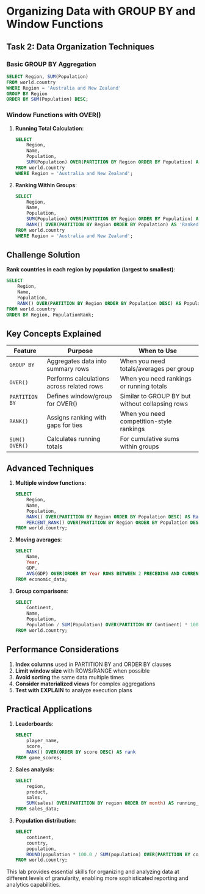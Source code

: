 # Organizing Data with GROUP BY and Window Functions

## Task 2: Data Organization Techniques

### Basic GROUP BY Aggregation

```sql
SELECT Region, SUM(Population) 
FROM world.country 
WHERE Region = 'Australia and New Zealand' 
GROUP BY Region 
ORDER BY SUM(Population) DESC;
```

### Window Functions with OVER()

1. **Running Total Calculation**:
   ```sql
   SELECT 
       Region, 
       Name, 
       Population,
       SUM(Population) OVER(PARTITION BY Region ORDER BY Population) AS 'Running Total'
   FROM world.country 
   WHERE Region = 'Australia and New Zealand';
   ```

2. **Ranking Within Groups**:
   ```sql
   SELECT 
       Region, 
       Name, 
       Population,
       SUM(Population) OVER(PARTITION BY Region ORDER BY Population) AS 'Running Total',
       RANK() OVER(PARTITION BY Region ORDER BY Population) AS 'Ranked'
   FROM world.country 
   WHERE Region = 'Australia and New Zealand';
   ```

## Challenge Solution

**Rank countries in each region by population (largest to smallest)**:

```sql
SELECT 
    Region,
    Name,
    Population,
    RANK() OVER(PARTITION BY Region ORDER BY Population DESC) AS PopulationRank
FROM world.country
ORDER BY Region, PopulationRank;
```

## Key Concepts Explained

| Feature | Purpose | When to Use |
|---------|---------|-------------|
| `GROUP BY` | Aggregates data into summary rows | When you need totals/averages per group |
| `OVER()` | Performs calculations across related rows | When you need rankings or running totals |
| `PARTITION BY` | Defines window/group for OVER() | Similar to GROUP BY but without collapsing rows |
| `RANK()` | Assigns ranking with gaps for ties | When you need competition-style rankings |
| `SUM() OVER()` | Calculates running totals | For cumulative sums within groups |

## Advanced Techniques

1. **Multiple window functions**:
   ```sql
   SELECT 
       Region,
       Name,
       Population,
       RANK() OVER(PARTITION BY Region ORDER BY Population DESC) AS Rank,
       PERCENT_RANK() OVER(PARTITION BY Region ORDER BY Population DESC) AS Percentile
   FROM world.country;
   ```

2. **Moving averages**:
   ```sql
   SELECT 
       Name,
       Year,
       GDP,
       AVG(GDP) OVER(ORDER BY Year ROWS BETWEEN 2 PRECEDING AND CURRENT ROW) AS MovingAvg
   FROM economic_data;
   ```

3. **Group comparisons**:
   ```sql
   SELECT 
       Continent,
       Name,
       Population,
       Population / SUM(Population) OVER(PARTITION BY Continent) * 100 AS PercentOfContinent
   FROM world.country;
   ```

## Performance Considerations

1. **Index columns** used in PARTITION BY and ORDER BY clauses
2. **Limit window size** with ROWS/RANGE when possible
3. **Avoid sorting** the same data multiple times
4. **Consider materialized views** for complex aggregations
5. **Test with EXPLAIN** to analyze execution plans

## Practical Applications

1. **Leaderboards**:
   ```sql
   SELECT 
       player_name,
       score,
       RANK() OVER(ORDER BY score DESC) AS rank
   FROM game_scores;
   ```

2. **Sales analysis**:
   ```sql
   SELECT 
       region,
       product,
       sales,
       SUM(sales) OVER(PARTITION BY region ORDER BY month) AS running_total
   FROM sales_data;
   ```

3. **Population distribution**:
   ```sql
   SELECT 
       continent,
       country,
       population,
       ROUND(population * 100.0 / SUM(population) OVER(PARTITION BY continent), 2) AS percentage
   FROM world.country;
   ```

This lab provides essential skills for organizing and analyzing data at different levels of granularity, enabling more sophisticated reporting and analytics capabilities.